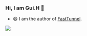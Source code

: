 ### Hi, I am Gui.H 👋

- 😄 I am the author of [FastTunnel](https://github.com/FastTunnel/FastTunnel).
 
<!-- ![Github Stats](https://github-readme-stats.vercel.app/api?username=springhgui&show_icons=true&theme=material-palenight) -->

<a href="https://github.com/FastTunnel/FastTunnel">
  <img align="center" src="https://github-readme-stats.vercel.app/api/pin/?username=FastTunnel&repo=FastTunnel&theme=material-palenight" />
</a>
  
